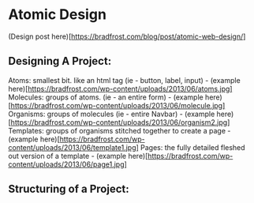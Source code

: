 # Atomic Design

(Design post here)[https://bradfrost.com/blog/post/atomic-web-design/]

## Designing A Project:

Atoms: smallest bit. like an html tag (ie - button, label, input) - (example here)[https://bradfrost.com/wp-content/uploads/2013/06/atoms.jpg]
Molecules: groups of atoms. (ie - an entire form) - (example here)[https://bradfrost.com/wp-content/uploads/2013/06/molecule.jpg]
Organisms: groups of molecules (ie - entire Navbar) - (example here)[https://bradfrost.com/wp-content/uploads/2013/06/organism2.jpg]
Templates: groups of organisms stitched together to create a page - (example here)[https://bradfrost.com/wp-content/uploads/2013/06/template1.jpg]
Pages: the fully detailed fleshed out version of a template - (example here)[https://bradfrost.com/wp-content/uploads/2013/06/page1.jpg]

## Structuring of a Project:
